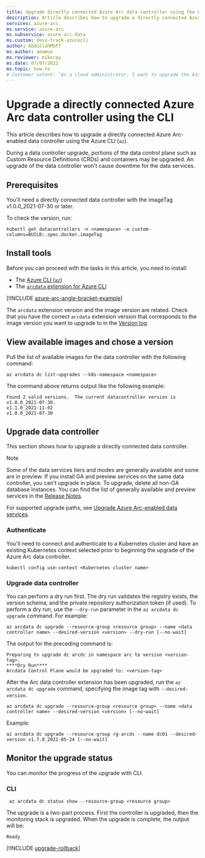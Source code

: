 ```yaml
---
title: Upgrade directly connected Azure Arc data controller using the CLI
description: Article describes how to upgrade a directly connected Azure Arc data controller using the CLI
services: azure-arc
ms.service: azure-arc
ms.subservice: azure-arc-data
ms.custom: devx-track-azurecli
author: AbdullahMSFT
ms.author: amamun
ms.reviewer: mikeray
ms.date: 07/07/2022
ms.topic: how-to
# Customer intent: "As a cloud administrator, I want to upgrade the Azure Arc-enabled data controller using the CLI, so that I can ensure the latest features and improvements are applied without causing downtime for the data services."
---
```


# Upgrade a directly connected Azure Arc data controller using the CLI

This article describes how to upgrade a directly connected Azure Arc-enabled data controller using the Azure CLI (`az`).

During a data controller upgrade, portions of the data control plane such as Custom Resource Definitions (CRDs) and containers may be upgraded. An upgrade of the data controller won't cause downtime for the data services.

## Prerequisites

You'll need a directly connected data controller with the imageTag v1.0.0_2021-07-30 or later.

To check the version, run:

```console
kubectl get datacontrollers -n <namespace> -o custom-columns=BUILD:.spec.docker.imageTag
```

## Install tools

Before you can proceed with the tasks in this article, you need to install:

- The [Azure CLI (`az`)](/cli/azure/install-azure-cli)
- The [`arcdata` extension for Azure CLI](install-arcdata-extension.md)

[!INCLUDE [azure-arc-angle-bracket-example](./includes/azure-arc-angle-bracket-example.md)]

The `arcdata` extension version and the image version are related. Check that you have the correct `arcdata` extension version that corresponds to the image version you want to upgrade to in the [Version log](version-log.md).

## View available images and chose a version

Pull the list of available images for the data controller with the following command:

   ```azurecli
   az arcdata dc list-upgrades --k8s-namespace <namespace> 
   ```

The command above returns output like the following example:

```output
Found 2 valid versions.  The current datacontroller version is v1.0.0_2021-07-30.
v1.1.0_2021-11-02
v1.0.0_2021-07-30
```

## Upgrade data controller

This section shows how to upgrade a directly connected data controller.

> [!NOTE]
> Some of the data services tiers and modes are generally available and some are in preview.
> If you install GA and preview services on the same data controller, you can't upgrade in place.
> To upgrade, delete all non-GA database instances. You can find the list of generally available 
> and preview services in the [Release Notes](./release-notes.md).

For supported upgrade paths, see [Upgrade Azure Arc-enabled data services](upgrade-overview.md).

### Authenticate  

You'll need to connect and authenticate to a Kubernetes cluster and have an existing Kubernetes context selected prior to beginning the upgrade of the Azure Arc data controller.

```kubectl
kubectl config use-context <Kubernetes cluster name>
```

### Upgrade data controller

You can perform a dry run first. The dry run validates the registry exists, the version schema, and the private repository authorization token (if used). To perform a dry run, use the `--dry-run` parameter in the `az arcdata dc upgrade` command. For example:

```azurecli
az arcdata dc upgrade --resource-group <resource group> --name <data controller name> --desired-version <version> --dry-run [--no-wait]
```

The output for the preceding command is:

```output
Preparing to upgrade dc arcdc in namespace arc to version <version-tag>.
****Dry Run****
Arcdata Control Plane would be upgraded to: <version-tag>
```

After the Arc data controller extension has been upgraded, run the `az arcdata dc upgrade` command, specifying the image tag with `--desired-version`.

```azurecli
az arcdata dc upgrade --resource-group <resource group> --name <data controller name> --desired-version <version> [--no-wait]
```

Example:

```azurecli
az arcdata dc upgrade --resource-group rg-arcds --name dc01 --desired-version v1.7.0_2022-05-24 [--no-wait]
```

## Monitor the upgrade status

You can monitor the progress of the upgrade with CLI.

### CLI

```azurecli
 az arcdata dc status show --resource-group <resource group>
```

The upgrade is a two-part process. First the controller is upgraded, then the monitoring stack is upgraded. When the upgrade is complete, the output will be:

```output
Ready
```

[!INCLUDE [upgrade-rollback](includes/upgrade-rollback.md)]
